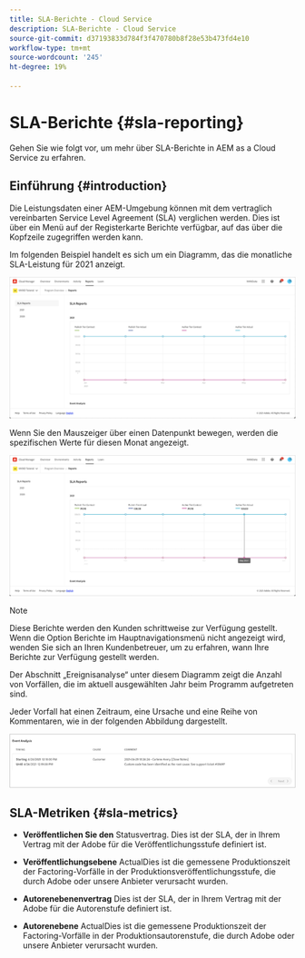```yaml
---
title: SLA-Berichte - Cloud Service
description: SLA-Berichte - Cloud Service
source-git-commit: d37193833d784f3f470780b8f28e53b473fd4e10
workflow-type: tm+mt
source-wordcount: '245'
ht-degree: 19%

---
```


# SLA-Berichte {#sla-reporting}

Gehen Sie wie folgt vor, um mehr über SLA-Berichte in AEM as a Cloud Service zu erfahren.

## Einführung {#introduction}

Die Leistungsdaten einer AEM-Umgebung können mit dem vertraglich vereinbarten Service Level Agreement (SLA) verglichen werden. Dies ist über ein Menü auf der Registerkarte Berichte verfügbar, auf das über die Kopfzeile zugegriffen werden kann.

Im folgenden Beispiel handelt es sich um ein Diagramm, das die monatliche SLA-Leistung für 2021 anzeigt.

![](assets/sla-reporting-1.png)


Wenn Sie den Mauszeiger über einen Datenpunkt bewegen, werden die spezifischen Werte für diesen Monat angezeigt.

![](assets/sla-reporting-b.png)

>[!NOTE]
>Diese Berichte werden den Kunden schrittweise zur Verfügung gestellt. Wenn die Option Berichte im Hauptnavigationsmenü nicht angezeigt wird, wenden Sie sich an Ihren Kundenbetreuer, um zu erfahren, wann Ihre Berichte zur Verfügung gestellt werden.

Der Abschnitt „Ereignisanalyse“ unter diesem Diagramm zeigt die Anzahl von Vorfällen, die im aktuell ausgewählten Jahr beim Programm aufgetreten sind.

Jeder Vorfall hat einen Zeitraum, eine Ursache und eine Reihe von Kommentaren, wie in der folgenden Abbildung dargestellt.

![](assets/sla-reporting-c.png)


## SLA-Metriken {#sla-metrics}

* **Veröffentlichen Sie den**
Statusvertrag. Dies ist der SLA, der in Ihrem Vertrag mit der Adobe für die Veröffentlichungsstufe definiert ist.

* **Veröffentlichungsebene**
ActualDies ist die gemessene Produktionszeit der Factoring-Vorfälle in der Produktionsveröffentlichungsstufe, die durch Adobe oder unsere Anbieter verursacht wurden.

* **Autorenebenenvertrag**
Dies ist der SLA, der in Ihrem Vertrag mit der Adobe für die Autorenstufe definiert ist.

* **Autorenebene**
ActualDies ist die gemessene Produktionszeit der Factoring-Vorfälle in der Produktionsautorenstufe, die durch Adobe oder unsere Anbieter verursacht wurden.


